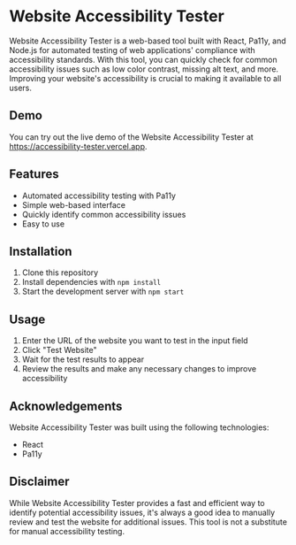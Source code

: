 # Website Accessibility Tester

Website Accessibility Tester is a web-based tool built with React, Pa11y, and Node.js for automated testing of web applications' compliance with accessibility standards. With this tool, you can quickly check for common accessibility issues such as low color contrast, missing alt text, and more. Improving your website's accessibility is crucial to making it available to all users.

## Demo

You can try out the live demo of the Website Accessibility Tester at https://accessibility-tester.vercel.app.

## Features

* Automated accessibility testing with Pa11y
* Simple web-based interface
* Quickly identify common accessibility issues
* Easy to use

## Installation

1. Clone this repository
2. Install dependencies with `npm install`
3. Start the development server with `npm start`

## Usage

1. Enter the URL of the website you want to test in the input field
2. Click "Test Website"
3. Wait for the test results to appear
4. Review the results and make any necessary changes to improve accessibility



## Acknowledgements

Website Accessibility Tester was built using the following technologies:

- React
- Pa11y

## Disclaimer

While Website Accessibility Tester provides a fast and efficient way to identify potential accessibility issues, it's always a good idea to manually review and test the website for additional issues. This tool is not a substitute for manual accessibility testing. 


